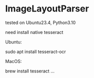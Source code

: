 # ImageLayoutParser
tested on Ubuntu23.4, Python3.10

need install native tesseract

Ubuntu:

  sudo apt install tesseract-ocr
  
MacOS:

  brew install tesseract
...  
